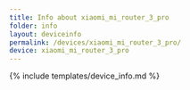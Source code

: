 ```yaml
---
title: Info about xiaomi_mi_router_3_pro
folder: info
layout: deviceinfo
permalink: /devices/xiaomi_mi_router_3_pro/
device: xiaomi_mi_router_3_pro
---
```

{% include templates/device_info.md %}
